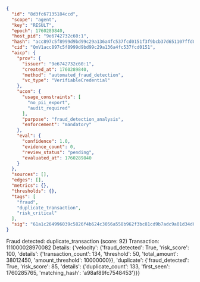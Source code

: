 ```json
{
  "id": "8d3fc67135184ccd",
  "scope": "agent",
  "key": "RESULT",
  "epoch": 1760289840,
  "host_pid": "9e6742732c60:1",
  "hash": "acc897c5f8999d9bd99c29a136a4fc537fcd0151f3f9bcb37d651107ffd8b60a",
  "cid": "QmV1acc897c5f8999d9bd99c29a136a4fc537fcd0151",
  "aicp": {
    "prov": {
      "issuer": "9e6742732c60:1",
      "created_at": 1760289840,
      "method": "automated_fraud_detection",
      "vc_type": "VerifiableCredential"
    },
    "ucon": {
      "usage_constraints": [
        "no_pii_export",
        "audit_required"
      ],
      "purpose": "fraud_detection_analysis",
      "enforcement": "mandatory"
    },
    "eval": {
      "confidence": 1.0,
      "evidence_count": 0,
      "review_status": "pending",
      "evaluated_at": 1760289840
    }
  },
  "sources": [],
  "edges": [],
  "metrics": {},
  "thresholds": {},
  "tags": [
    "fraud",
    "duplicate_transaction",
    "risk_critical"
  ],
  "sig": "61a1c264996039c5826f4b624c3056a558b962f3bc81cd9b7adc9a01d34d0f39"
}
```

Fraud detected: duplicate_transaction (score: 92)
Transaction: 111000028970082
Details: {'velocity': {'fraud_detected': True, 'risk_score': 100, 'details': {'transaction_count': 134, 'threshold': 50, 'total_amount': 38012450, 'amount_threshold': 10000000}}, 'duplicate': {'fraud_detected': True, 'risk_score': 85, 'details': {'duplicate_count': 133, 'first_seen': 1760285765, 'matching_hash': 'a98af89fc7548453'}}}